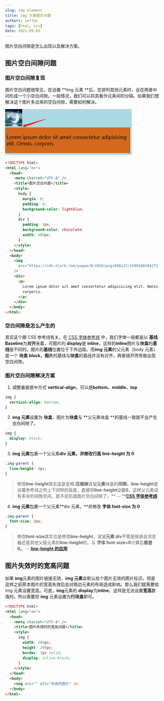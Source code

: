 ```yaml
---
slug: img-element
title: img 元素图片问题
authors: zeffon
tags: [html, css]
date: 2021-09-03
---
```


图片空白间隙是怎么出现以及解决方案。

<!--truncate-->

## 图片空白间隙问题

### 图片空白间隙复现

图片空白问题很常见，在设置 **img 元素 **后，在排列其他元素时，会在两者中间形成一个小空白间隙。一般情况，我们可以将其看作元素间的分隔。如果我们想解决这个图片多出来的空白间隙，需要如何解决。

![image.png](./img/09-03-01.png)

```html
<!DOCTYPE html>
<html lang="en">
  <head>
    <meta charset="UTF-8" />
    <title>图片空白问题</title>
    <style>
      body {
        margin: 0;
        padding: 0;
        background-color: lightblue;
      }
      div {
        padding: 5px;
        background-color: chocolate;
        width: 400px;
      }
    </style>
  </head>
  <body>
    <img
      src="https://cdn.nlark.com/yuque/0/2020/png/656137/1599188104271-avatar/01d4de2d-045c-4384-adbd-91bbdac7926c.png?x-oss-process=image%2Fresize%2Cm_fill%2Cw_56%2Ch_56%2Fformat%2Cpng"
    />
    <div>
      <p>
        Lorem ipsum dolor sit amet consectetur adipisicing elit. Omnis,
        corporis.
      </p>
    </div>
  </body>
</html>
```

### 空白间隙是怎么产生的

其实这个跟 CSS 参考线有关。在 [CSS 字体参考线](./2021-08-20-css-baseline.md) 中，我们字体一般都是以 **基线 Baseline**为**对齐**来着，可图片的 **display**是 **inline**，这样的**inline**图片与**块盒**的**基线**是不同的。图片的**基线**位置位于下外边距。而**img 元素**的父元素（body 元素）是一个 **块盒** **block**，**图片**的基线与**块盒**的基线并没有对齐，两者错开而导致出现空白间隙。

### 图片空白间隙解决方案

1. 调整垂直居中方式 **vertical-align**，可以是**bottom、middle、top**

```css
img {
  vertical-align: bottom;
}
```

2. **img 元素**设置为 **块盒**，图片为**块盒**与 **父元素块盒 **的基线一致就不会产生空白间隙了。

```css
img {
  display: block;
}
```

3. **img 元素**包裹一个父元素**div 元素，**并修改**行高 line-height 为 0**

```css
.img-parent {
  line-height: 0px;
}
```

> 修改**line-height**其实这是变相 **压缩掉**该**父元素**块盒的**间隙，line-height**是设置参考线之外上下间隙的高度，直接将**line-height**设置**0**，这样父元素没有多余的间隙空间，就不会形成图片空白间隙了。** -- **[**CSS 字体参考线**](./2021-08-20-css-baseline.md)

4. **img 元素**包裹一个父元素**div 元素，**并修改 **字体 font-size 为 0**

```css
.img-parent {
  font-size: 0px;
}
```

> 修改**font-size**其实也是修改**line-height**，该**父元素 div**不管是继承自浏览器还是其他父级元素的**line-height**的，与 **字体 font-size=0**计算后**都是 0。** -- [**line-height 的应用**](./2021-08-27-line-height.md)

## 图片失效时的宽高问题

如果 **img**元素的图片链接无效，**img 元素**会默认给个图片无效的图片标识。但是这样之前原本图片的宽高失效后会对周边元素的布局造成影响。那么我们就需要给 img 元素设置宽高。可是，**img**元素的 **display**为**inline**，这样是无法设置**宽高**数值的。所以需要将 **img** 元素设置为**行块盒**即可。

```html
<!DOCTYPE html>
<html lang="en">
  <head>
    <meta charset="UTF-8" />
    <title>图片失效时的宽高问题</title>
    <style>
      img {
        width: 200px;
        height: 200px;
        border: 2px solid;
        display: inline-block;
      }
    </style>
  </head>
  <body>
    <img src="" alt="失效的图片" />
  </body>
</html>
```

